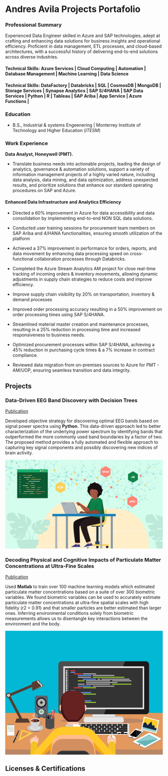 # Andres Avila Projects Portafolio 

### Professional Summary
Experienced Data Engineer skilled in Azure and SAP technologies, adept at crafting and enhancing data solutions for business insights and operational efficiency. Proficient in data management, ETL processes, and cloud-based architectures, with a successful history of delivering end-to-end solutions across diverse industries.

#### Technical Skills: Azure Services | Cloud Computing | Automation | Database Management | Machine Learning  | Data Science
#### Technical Skills: DataFactory | Databricks | SQL | CosmosDB | MongoDB | Storage Services | Synapse Analytics | SAP S/4HANA | SAP Data Services | Python | R | Tableau | SAP Ariba | App Service | Azure Functions |

### Education	        		
- B.S., Industrial & systems Engeenering | Monterrey Institute of Technology and Higher Education (_ITESM_)

### Work Experience

**Data Analyst, Honeywell (PMT).**
- Translate business needs into actionable projects, leading the design of analytics, governance & automation solutions, support a variety of information management projects of a highly varied nature, including data analysis, data mining, and data optimization, address unexpected results, and prioritize solutions that enhance our standard operating procedures on SAP and Azure.

#### Enhanced Data Infrastructure and Analytics Efficiency
- Directed a 60% improvement in Azure for data accessibility and data consolidation by implementing end-to-end NON SQL data solutions.
- Conducted user training sessions for procurement team members on SAP Ariba and 4/HANA functionalities, ensuring smooth utilization of the platform
- Achieved a 37% improvement in performance for orders, reports, and data movement by enhancing data processing speed on cross-functional collaboration processes through Databricks.
- Completed the Azure Stream Analytics AM project for close real-time tracking of incoming orders & inventory movements, allowing dynamic adjustments in supply chain strategies to reduce costs and improve efficiency. 


- Improve supply chain visibility by 20% on transportation, inventory & demand processes
- Improved order processing accuracy resulting in a 50% improvement on order processing times using SAP S/4HANA.
- Streamlined material master creation and maintenance processes, resulting in a 25% reduction in processing time and increased responsiveness to business needs.
- Optimized procurement processes within SAP S/4HANA, achieving a 45% reduction in purchasing cycle times & a 7% increase in contract compliance.
- Reviewed data migration from on-premises sources to Azure for PMT - AM/UOP, ensuring seamless transition and data integrity.

## Projects
### Data-Driven EEG Band Discovery with Decision Trees
[Publication](https://www.mdpi.com/1424-8220/22/8/3048)

Developed objective strategy for discovering optimal EEG bands based on signal power spectra using **Python**. This data-driven approach led to better characterization of the underlying power spectrum by identifying bands that outperformed the more commonly used band boundaries by a factor of two. The proposed method provides a fully automated and flexible approach to capturing key signal components and possibly discovering new indices of brain activity.

![EEG Band Discovery](/assets/feature.jpg)

### Decoding Physical and Cognitive Impacts of Particulate Matter Concentrations at Ultra-Fine Scales
[Publication](https://www.mdpi.com/1424-8220/22/11/4240)

Used **Matlab** to train over 100 machine learning models which estimated particulate matter concentrations based on a suite of over 300 biometric variables. We found biometric variables can be used to accurately estimate particulate matter concentrations at ultra-fine spatial scales with high fidelity (r2 = 0.91) and that smaller particles are better estimated than larger ones. Inferring environmental conditions solely from biometric measurements allows us to disentangle key interactions between the environment and the body.

![Data Scientist](assets/programming.jpg)

## Licenses & Certifications  
